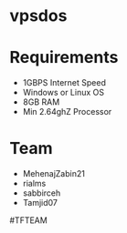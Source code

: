 # vpsdos

# Requirements
- 1GBPS Internet Speed
- Windows or Linux OS
- 8GB RAM
- Min 2.64ghZ Processor

# Team
- MehenajZabin21
- rialms
- sabbirceh
- Tamjid07

#TFTEAM
